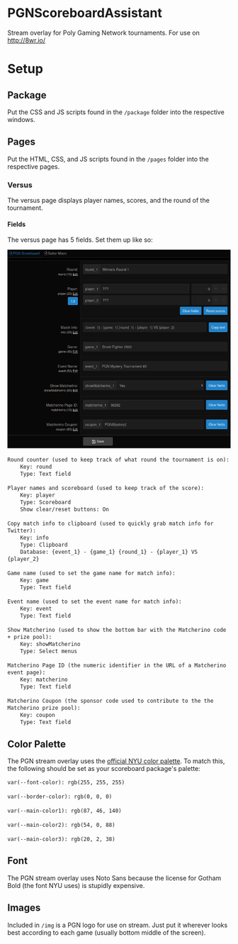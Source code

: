 # PGNScoreboardAssistant
Stream overlay for Poly Gaming Network tournaments. For use on http://8wr.io/

# Setup

## Package

Put the CSS and JS scripts found in the `/package` folder into the respective windows.

## Pages

Put the HTML, CSS, and JS scripts found in the `/pages` folder into the respective pages.

### Versus

The versus page displays player names, scores, and the round of the tournament.

#### Fields

The versus page has 5 fields. Set them up like so:

![Versus page field setup](https://raw.githubusercontent.com/DrEvilBrain/PGNScoreboardAssistant/master/VersusPageFields.png "Versus page field setup")

```
Round counter (used to keep track of what round the tournament is on):
    Key: round
    Type: Text field

Player names and scoreboard (used to keep track of the score):
    Key: player
    Type: Scoreboard
    Show clear/reset buttons: On

Copy match info to clipboard (used to quickly grab match info for Twitter):
    Key: info
    Type: Clipboard
    Database: {event_1} - {game_1} {round_1} - {player_1} VS {player_2}

Game name (used to set the game name for match info):
    Key: game
    Type: Text field

Event name (used to set the event name for match info):
    Key: event
    Type: Text field

Show Matcherino (used to show the bottom bar with the Matcherino code + prize pool):
    Key: showMatcherino
    Type: Select menus

Matcherino Page ID (the numeric identifier in the URL of a Matcherino event page):
    Key: matcherino
    Type: Text field

Matcherino Coupon (the sponsor code used to contribute to the the Matcherino prize pool):
    Key: coupon
    Type: Text field
```
## Color Palette

The PGN stream overlay uses the [official NYU color palette](https://www.nyu.edu/employees/resources-and-services/media-and-communications/styleguide/website/graphic-visual-design.html). To match this, the following should be set as your scoreboard package's palette:

```
var(--font-color): rgb(255, 255, 255)

var(--border-color): rgb(0, 0, 0)

var(--main-color1): rgb(87, 46, 140)

var(--main-color2): rgb(54, 0, 88)

var(--main-color3): rgb(20, 2, 38)
```
## Font

The PGN stream overlay uses Noto Sans because the license for Gotham Bold (the font NYU uses) is stupidly expensive.

## Images

Included in `/img` is a PGN logo for use on stream. Just put it wherever looks best according to each game (usually bottom middle of the screen).

